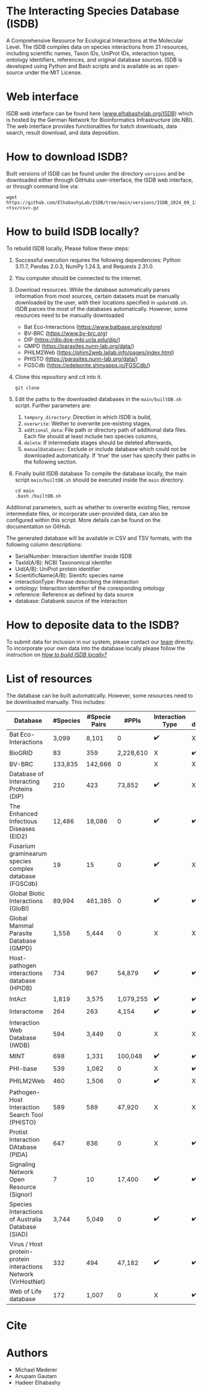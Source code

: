 # The Interacting Species Database (ISDB)
A Comprehensive Resource for Ecological Interactions at the Molecular Level.
The ISDB compiles data on species interactions from 21 resources, including scientific names, Taxon IDs, UniProt IDs, interaction types, ontology identifiers, references, and original database sources. ISDB is developed using Python and Bash scripts and is available as an open-source under the MIT License.

# Web interface
ISDB web interface can be found here (www.elhabashylab.org/ISDB) which is hosted by the German Network for Bioinformatics Infrastructure (de.NBI).
The web interface provides functionalities for batch downloads, data search, result download, and data deposition.

# How to download ISDB? 
Built versions of ISDB can be found under the directory `versions` and be downloaded either through GitHubs user-interface, the ISDB web interface, or through command line via:
```
wget https://github.com/ElhabashyLab/ISDB/tree/main/versions/ISDB_2024_09_13.<tsv/csv>.gz
```

# How to build ISDB locally? 
To rebuild ISDB locally, Please follow these steps:

1. Successful execution requires the following dependencies: Python 3.11.7, Pandas 2.0.3, NumPy 1.24.3, and Requests 2.31.0.

2. You computer should be connected to the internet.

3. Download resources. While the database automatically parses information from most sources, certain datasets must be manually downloaded by the user, with their locations specified in `updateDB.sh`. 
   ISDB parces the most of the databases automatically. However, some resources need to be manually downloaded
   - Bat Eco-Interactions (https://www.batbase.org/explore)
   - BV-BRC (https://www.bv-brc.org)
   - DIP (https://dip.doe-mbi.ucla.edu/dip/)
   - GMPD (https://parasites.nunn-lab.org/data/)
   - PHILM2Web (https://phim2web.lailab.info/pages/index.html)
   - PHISTO (https://parasites.nunn-lab.org/data/)
   - FGSCdb (https://edelponte.shinyapps.io/FGSCdb/)

4. Clone this repository and cd into it.
    ```
   git clone
   ```

5. Edit the paths to the downloaded databases in the  `main/builtDB.sh` script. Further parameters are:
   
   1. `tempory_directory`: Direction in which ISDB is build,
   2. `overwrite`: Wether to overwrite pre-existing stages,
   3. `addtional_data`: File path or directory path of additional data files. Each file should at least include two species columns,
   4. `delete`: If intermediate stages should be deleted afterwards,
   5. `manualDatabases`: Exclude or include database which could not be downloaded automatically. If 'true' the user has specify their paths in the following section.

6. Finally build ISDB database
   To compile the database locally, the main script `main/builtDB.sh` should be executed inside the `main` directory.
   ```
   cd main
   .bash /builtDB.sh
   ```
Additional parameters, such as whether to overwrite existing files, remove intermediate files, or incorporate user-provided data, can also be configured within this script. More details can be found on the documentation on GitHub.

The generated database will be available in CSV and TSV formats, with the following column descriptions:
- SerialNumber: Interaction identifier inside ISDB
- TaxId(A/B): NCBI Taxonomical identifer
- Uid(A/B): UniProt protein identifier
- ScientificName(A/B): Sientifc species name
- interactionType: Phrase describing the interaction
- ontology: Interaction identifier of the coresponding ontology
- reference: Reference as defined by data source
- database: Databank source of the interaction


# How to deposite data to the ISDB?

To submit data for inclusion in our system, please contact our [team](#authors) directly. To incorporate your own data into the database locally please follow the instruction on [*How to build ISDB locally?*](#how-to-build-isdb-locally)

# List of resources 

The database can be built automatically. However, some resources need to be downloaded manually. This includes:

| Database | #Species | #Specie Pairs | #PPIs | Interaction Type | Batch download  | Citation |
|----------|--|--|--|--|--|--|
|Bat Eco-Interactions | 3,099 | 8,101 | 0 |   :heavy_check_mark: |  X  | | 
|BioGRID | 83 | 359 | 2,228,610 | X  |  :heavy_check_mark:  |  |
|BV-BRC | 133,835 | 142,666 | 0 | X  |   X  | |cite{BVBRC,BVBRC_homepage} |
|Database of Interacting Proteins (DIP) | 210 | 423 | 73,852 |  :heavy_check_mark:  |   X  | |
|The Enhanced Infectious Diseases (EID2) | 12,486 | 18,086 | 0 |  :heavy_check_mark:  |    :heavy_check_mark:  | |
|Fusarium graminearum species complex database (FGSCdb) | 19 | 15 | 0 |  :heavy_check_mark:  |   X  |  |
|Global Biotic Interactions (GloBI) | 89,994 | 461,385 | 0 | :heavy_check_mark:  |  :heavy_check_mark:  ||
|Global Mammal Parasite Database (GMPD) | 1,558 | 5,444 | 0 | X  |  X  |  |
|Host-pathogen interactions database (HPIDB)  | 734 | 967 | 54,879 | :heavy_check_mark:  |  :heavy_check_mark:  |  |
|IntAct | 1,819 | 3,575 | 1,079,255 | :heavy_check_mark:  |  :heavy_check_mark:  | |
|Interactome | 264 | 263 | 4,154 | :heavy_check_mark:  | :heavy_check_mark:  | |
|Interaction Web Database (IWDB) | 594 | 3,449 | 0 | X  | X  | |
|MINT | 698 | 1,331 | 100,048 | :heavy_check_mark:  |  :heavy_check_mark:  |  |
|PHI-base | 539 | 1,062 | 0 | X  |  :heavy_check_mark:  |  |
|PHILM2Web | 460 | 1,506 | 0 | :heavy_check_mark:  |  X  |  |
|Pathogen-Host Interaction Search Tool (PHISTO)  | 589 | 589 | 47,920 | X  |  X  | |cite{PHISTO} |
|Protist Interaction DAtabase (PIDA) | 647 | 836 | 0 | X  |  :heavy_check_mark: |  |
|Signaling Network Open Resource (Signor) | 7 | 10 | 17,400 | :heavy_check_mark:  |  :heavy_check_mark:  | |
|Species Interactions of Australia Database (SIAD) | 3,744 | 5,049 | 0 |  :heavy_check_mark:  |  :heavy_check_mark:  |  |
|Virus / Host protein-protein interactions Network (VirHostNet)  | 332 | 494 | 47,182 |  :heavy_check_mark:  |  :heavy_check_mark:  |  |
|Web of Life database | 172 | 1,007 | 0 | X  |    :heavy_check_mark: |  |


# Cite

# Authors
- Michael Mederer
- Anupam Gautam
- Hadeer Elhabashy
